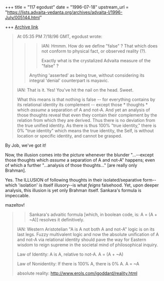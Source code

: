 +++
title = "117 egodust"
date = "1996-07-18"
upstream_url = "https://lists.advaita-vedanta.org/archives/advaita-l/1996-July/005144.html"

+++
[Archive link](https://lists.advaita-vedanta.org/archives/advaita-l/1996-July/005144.html)

> At 05:35 PM 7/18/96 GMT, egodust wrote:
>
>  >> IAN: Hmmm. How do we define "false" ? That which does not conform
>  >> to physical fact, or observed reality (?).
>  >>
>  >> Exactly what is the crystalized Advaita measure of the "false" ?
>  >>
>  >
>  > Anything 'asserted' as being true, without considering its integral
>  > 'denial' counterpart is mayavic.
>
> IAN: That is it. Yes! You've hit the nail on the head. Sweet.
>
> What this means is that nothing is false -- for everything contains by
> its relational identity its complement -- except those * thoughts *
> which *assume* a separation of A and not-A. And yet an analysis of
> those thoughts reveal that even they contain their complement
> by the relation from which they are derived. Thus there is
> no deviation from the true unified identity. As there is
> thus 100% "true identity," there is 0% "true identity"
> which means the true identity, the Self, is without
> location or specific identity, and cannot be grasped.
>

By Job, we've got it!

Now, the illusion comes into the picture whenever the blunder "...--except
those thoughts which *assume* a separation of A and not-A" happens; even of
which a further "...analysis of those thoughts..." [are really only Brahman].

Yes.  The ILLUSION of following thoughts in their isolated/separative form--
which 'isolation' is itself illusory--is what *feigns* falsehood.  Yet, upon
deeper analysis, this illusion is yet only Brahman itself.  Sankara's formula
is impeccable.

mazeltov!




>
>  > Sankara's advaitic formula [which, in boolean code, is: A = (A + ~A)]
>  > resolves it definitively.
>
> IAN: Western Aristotelian "A is A not both A and not-A" logic is
> on its last legs. Fuzzy multivalent logic and now the absolute
> unification of A and not-A via relational identity should
> pave the way for Eastern wisdom to reign supreme in the
> societal mind of philosophical inquiry.
>
>
>
> Law of Identity: A is A, relative to not-A. A = (A + ~A)
>
> Law of Nonidentity: If there is 100% A, there is 0% A. A = ~A
>
> absolute reality: http://www.erols.com/igoddard/reality.html

